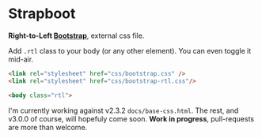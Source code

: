 # Strapboot

**Right-to-Left [Bootstrap](http://twbs.github.com/bootstrap)**, external css file.

Add `.rtl` class to your body (or any other element). You can even toggle it mid-air.

```html
<link rel="stylesheet" href="css/bootstrap.css" />
<link rel="stylesheet" href="css/bootstrap-rtl.css"/>

<body class="rtl">
```

I'm currently working against v2.3.2 `docs/base-css.html`. The rest, and v3.0.0 of course, will hopefuly come soon.
**Work in progress**, pull-requests are more than welcome.
